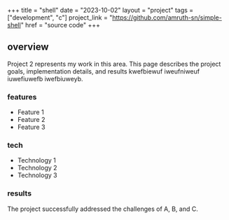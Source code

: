+++
title = "shell"
date = "2023-10-02"
layout = "project"
tags = ["development", "c"]
project_link = "https://github.com/amruth-sn/simple-shell"
href = "source code"
+++

## overview

Project 2 represents my work in this area. This page describes the project goals, implementation details, and results kwefbiewuf iweufniweuf iuwefiuwefb iwefbiuweyb.

### features

- Feature 1
- Feature 2
- Feature 3

### tech

- Technology 1
- Technology 2
- Technology 3

### results

The project successfully addressed the challenges of A, B, and C. 
